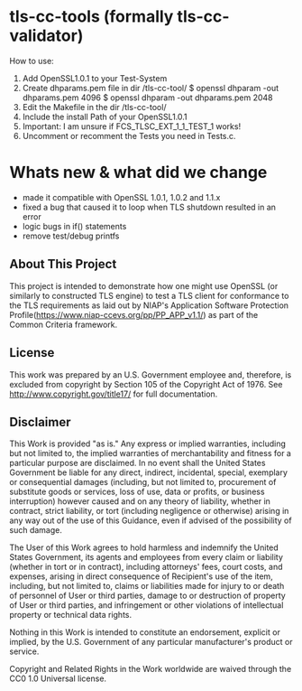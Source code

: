 tls-cc-tools (formally tls-cc-validator)
======================

How to use:
1. Add OpenSSL1.0.1 to your Test-System
2. Create dhparams.pem file in dir /tls-cc-tool/
$  openssl dhparam -out dhparams.pem 4096
$  openssl dhparam -out dhparams.pem 2048
3. Edit the Makefile in the dir /tls-cc-tool/
4. Include the install Path of your OpenSSL1.0.1
5. Important: I am unsure if FCS_TLSC_EXT_1_1_TEST_1 works! 
6. Uncomment or recomment the Tests you need in Tests.c.

# Whats new & what did we change
- made it compatible with OpenSSL 1.0.1, 1.0.2 and 1.1.x
- fixed a bug that caused it to loop when TLS shutdown resulted in an error
- logic bugs in if() statements
- remove test/debug printfs



## About This Project
This project is intended to demonstrate how one might use OpenSSL (or similarly to constructed TLS engine) to test a TLS client for conformance to
the TLS requirements as laid out by NIAP's Application Software Protection Profile(https://www.niap-ccevs.org/pp/PP_APP_v1.1/) as part of the Common Criteria framework.

## License
This work was prepared by an U.S. Government employee and, therefore, is excluded from copyright by Section 105 of the Copyright Act of 1976.
See http://www.copyright.gov/title17/ for full documentation.

## Disclaimer
This Work is provided "as is." Any express or implied warranties, including but not limited to, the
implied warranties of merchantability and fitness for a particular purpose are disclaimed. In no event
shall the United States Government be liable for any direct, indirect, incidental, special, exemplary or
consequential damages (including, but not limited to, procurement of substitute goods or services, loss
of use, data or profits, or business interruption) however caused and on any theory of liability, whether
in contract, strict liability, or tort (including negligence or otherwise) arising in any way out of the use of
this Guidance, even if advised of the possibility of such damage.

The User of this Work agrees to hold harmless and indemnify the United States Government, its agents
and employees from every claim or liability (whether in tort or in contract), including attorneys' fees,
court costs, and expenses, arising in direct consequence of Recipient's use of the item, including, but not
limited to, claims or liabilities made for injury to or death of personnel of User or third parties, damage
to or destruction of property of User or third parties, and infringement or other violations of intellectual
property or technical data rights.

Nothing in this Work is intended to constitute an endorsement, explicit or implied, by the U.S.
Government of any particular manufacturer's product or service.

Copyright and Related Rights in the Work worldwide are waived through the CC0 1.0 Universal license.
